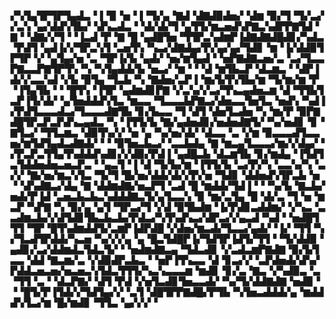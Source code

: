 ▞▚▜▄▜▛▜▛▜▄▟▃▝▐▝▉▝▅▝▐▝▜▞▄▝▇▟▝▟▇▟▉▟▅▞▝▟▆▝▉▞▜▝▜▞▃▞▞▃▚▝▄▞▟▟▚▜▙▞▝▟▚▃▟▃▝▝▟▞▟▞▜▝▄▜▜▞▆▃▅▟▚▛▇▃▚▟▛▛▇▜▟▝▇▝▝▟▇▞▞▜▝▝▐▃▟▝▛▝▇▝█▝▄▟█▜▅▝▜▜▛▃▚▟▆▛▐▟▇▟▇▟█▟▊▞▚▟▃▝▛▟▜▝▄▟▐▞▞▜▛▃▚▜▝▃▅▜▚▝▚▃▞▟▇▟▄▞▛▞▄▞▄▞▜▟▊▝▆▝▐▞▟▟▉▜▛▜▛▝▞▝▄▜▄▞▅▝▃▝▜▛▐▞▙▝▄▟▞▝▅▞▆▜▄▟▝▝▅▛▇▟▇▃▅▞▃▝▃▞▜▃▃▛▇▃▃▛▇▜▛▜▚▝▚▝▚▜▄▟▟▞▙▝▅▃▞▝▆▝▝▝▟▝▆▜▙▃▛▝▟▃▆▃▝▝▟▛▐▟▞▞▃▃▚▟▝▞▙▝▉▜▄▝▜▃▙▝▚▝▇▟▅▞▃▛▐▝▆▞▙▜▚▜▙▞▆▝▜▞▆▞▆▝▛▝▐▜▄▜▙▝▝▝█▜▚▝▐▜▛▝▄▟▆▟▊▛▇▝▞▃▚▞▞▃▞▜▚▃▄▟▅▃▆▝▟▝▜▜▙▜▃▛▐▜▞▟▞▝▄▜▅▟▟▟▚▜▃▝▆▃▃▝▜▃▃▃▙▛▇▃▞▟▅▃▃▜▅▜▃▝▅▟▚▝▚▟▐▞▛▟▜▃▃▃▟▃▞▜▃▃▃▟▇▜▙▝▊▞▙▃▃▝▜▝▟▜▝▟▅▜▃▟▅▝▚▝▆▞▛▝▉▛▇▟█▜▛▃▛▃▛▟▚▃▄▟▃▝▚▝▐▜▜▞▙▝▇▞▄▟▅▟▊▞▅▟▅▟▇▜▞▝▚▞▅▟▊▝▊▝▇▜▃▞▝▜▜▃▆▃▝▟▉▜▚▞▞▝▅▝▄▝▚▞▅▞▟▞▝▟▃▃▝▃▝▞▆▝▉▃▃▃▟▜▃▃▅▞▆▜▟▜▄▟▃▟▇▟▞▝▝▝▉▜▅▃▙▃▞▝▃▃▙▟▄▝▇▝▆▃▄▜▃▃▃▞▆▞▞▟▄▞▝▞▛▃▛▃▜▜▄▜▚▟▟▟▚▟▊▞▞▟▉▞▛▟▐▝▄▟█▃▙▝▟▃▆▜▙▝▊▞▆▟▄▝▐▜▟▜▃▜▟▟▅▟▅▃▅▃▛▃▝▝▄▃▜▝▐▝▟▝▜▞▙▞▆▝▐▜▜▞▙▝▃▞▛▞▚▝▃▃▚▞▚▝▃▞▞▝▇▞▅▞▆▃▚▜▃▝▜▞▜▝█▞▅▞▟▟▞▟▞▞▛▞▅▝▜▟▊▝▟▟▅▟▚▜▛▃▙▝▅▝▝▟▚▟▇▃▞▟▄▝▇▝▟▟▆▟▇▞▅▃▛▜▝▃▟▝█▝▆▟▟▞▜▟▐▝▝▝▚▞▙▝▇▃▙▞▅▟▞▛▐▟▝▃▅▃▙▃▙▃▚▟▟▟▇▃▜▞▄▜▃▃▚▝▉▝▆▞▃▜▄▝█▝▟▞▃▝▜▝▅▝▆▃▛▝▚▛▇▝▚▝▉▞▄▝▄▜▝▜▛▃▞▜▝▞▟▝▉▜▙▟▆▝▐▞▛▟▊▃▟▟▆▞▝▞▚▃▝▃▃▟▆▃▙▞▞▟▜▟▊▜▙▃▙▃▙▞▛▟▃▞▚▜▚▟▚▃▞▟▛▃▞▞▄▃▟▝▚▟▝▝▅▟█▜▜▜▝▜▛▝█▜▚▟▆▟▟▜▞▃▆▛▐▟▛▟█▝▞▟▅▞▆▃▟▞▜▃▃▞▄▟▞▝▐▞▝▜▜▝▚▞▜▃▟▜▛▟▟▞▚▃▅▝▚▞▞▞▄▝▄▝█▃▜▟█▛▐▞▜▟▜▛▐▟▜▞▜▜▝▝▜▞▟▟▉▝▄▟▊▞▃▞▟▟▆▟▃▜▟▃▜▞▝▝▅▟▆▟▇▃▄▝▜▟▃▟▊▝▞▃▟▃▆▛▇▟▇▝▉▞▙▜▃▃▝▟▟▝▇▃▆▞▃▝▞▟▉▟▛▃▙▃▝▝▅▛▐▜▚▃▃▝▟▝▊▃▞▞▝▃▛▟▅▟▞▟▚▞▛▟▟▃▅▃▅▞▅▃▅▃▚▜▟▃▜▜▜▞▚▃▚▃▃▃▆▝▆▟▊▝▊▞▃▝▇▃▝▞▚▟▉▃▝▃▝▜▜▝▃▝▝▟▃▛▇▞▝▟▜▝▛▟▝▞▅▜▃▟▊▜▅▃▃▟▞▝▚▞▜▞▟▟▇▟▇▝▅▟▉▝▝▝█▜▞▛▐▜▟▞▞▜▟▜▄▞▞▝▃▜▝▟█▜▛▛▇▟█▞▛▜▙▝▚▜▅▃▟▟▟▞▄▝▆▟▟▟▚▜▃▞▆▝█▞▆▟▊▝▜▜▃▝▄▞▞▞▝
